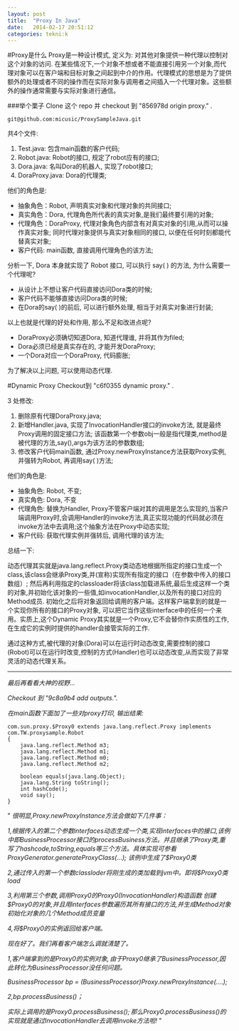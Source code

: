 ```yaml
---
layout: post
title:  "Proxy In Java"
date:   2014-02-17 20:51:12
categories: tekni:k
---
```


#Proxy是什么
Proxy是一种设计模式, 定义为: 对其他对象提供一种代理以控制对这个对象的访问. 在某些情况下,一个对象不想或者不能直接引用另一个对象,而代理对象可以在客户端和目标对象之间起到中介的作用。代理模式的思想是为了提供额外的处理或者不同的操作而在实际对象与调用者之间插入一个代理对象。这些额外的操作通常需要与实际对象进行通信。
  		
###举个栗子
Clone 这个 repo 并 checkout 到 "856978d origin proxy." .

	git@github.com:micusic/ProxySampleJava.git
	
共4个文件:

1. Test.java: 包含main函数的客户代码;
2. Robot.java: Robot的接口, 规定了robot应有的接口;
3. Dora.java: 名叫Dora的机器人, 实现了robot接口;
4. DoraProxy.java: Dora的代理类;

他们的角色是: 

- 抽象角色：Robot, 声明真实对象和代理对象的共同接口;
- 真实角色：Dora, 代理角色所代表的真实对象,是我们最终要引用的对象;
- 代理角色：DoraProxy, 代理对象角色内部含有对真实对象的引用,从而可以操作真实对象; 同时代理对象提供与真实对象相同的接口, 以便在任何时刻都能代替真实对象;
- 客户代码: main函数, 直接调用代理角色的该方法;

分析一下, Dora 本身就实现了 Robot 接口, 可以执行 say( ) 的方法, 为什么需要一个代理呢?

- 从设计上不想让客户代码直接访问Dora类的时候;
- 客户代码不能够直接访问Dora类的时候;
- 在Dora的say( )的前后, 可以进行额外处理, 相当于对真实对象进行封装;

以上也就是代理的好处和作用, 那么不足和改进点呢?

- DoraProxy必须确切知道Dora, 知道代理谁, 并将其作为filed;
- Dora必须已经是真实存在的, 才能开发DoraProxy;
- 一个Dora对应一个DoraProxy, 代码膨胀;

为了解决以上问题, 可以使用动态代理.

#Dynamic Proxy
Checkout到 "c6f0355  dynamic proxy." .

3 处修改:

1. 删除原有代理DoraProxy.java;
2. 新增Handler.java, 实现了InvocationHandler接口的invoke方法, 就是最终Proxy调用的固定接口方法; 该函数第一个参数obj一般是指代理类,method是被代理的方法,say(),args为该方法的参数数组;
3. 修改客户代码main函数, 通过Proxy.newProxyInstance方法获取Proxy实例, 并强转为Robot, 再调用say( )方法;

他们的角色是:

- 抽象角色: Robot, 不变;
- 真实角色: Dora, 不变
- 代理角色: 替换为Handler, Proxy不管客户端对其的调用是怎么实现的,当客户端调用Proxy时,会调用Handler的invoke方法,真正实现功能的代码就必须在invoke方法中去调用;这个抽象方法在Proxy中动态实现;
- 客户代码: 获取代理实例并强转后, 调用代理的该方法;

总结一下:

动态代理其实就是java.lang.reflect.Proxy类动态地根据所指定的接口生成一个class,该class会继承Proxy类,并(宣称)实现所有指定的接口（在参数中传入的接口数组）; 然后再利用指定的classloader将该class加载进系统,最后生成这样一个类的对象,并初始化该对象的一些值,如invocationHandler,以及所有的接口对应的Method成员. 初始化之后将对象返回给调用的客户端。这样客户端拿到的就是一个实现你所有的接口的Proxy对象, 可以把它当作这些interface中的任何一个来用。实质上,这个Dynamic Proxy其实就是一个Proxy,它不会替你作实质性的工作,在生成它的实例时提供的handler会接管实际的工作. 

通过这种方式,被代理的对象(Dora)可以在运行时动态改变,需要控制的接口(Robot)可以在运行时改变,控制的方式(Handler)也可以动态改变,从而实现了非常灵活的动态代理关系。

---

_最后再看看大神的视野..._

_Checkout 到 "9c8a9b4 add outputs."._

_在main函数下面加了一些对proxy打印, 输出结果:_

	com.sun.proxy.$Proxy0 extends java.lang.reflect.Proxy implements com.TW.proxysample.Robot
	{
    	java.lang.reflect.Method m3;
    	java.lang.reflect.Method m1;
    	java.lang.reflect.Method m0;
    	java.lang.reflect.Method m2;

    	boolean equals(java.lang.Object);
    	java.lang.String toString();
    	int hashCode();
    	void say();
	}

" _很明显,Proxy.newProxyInstance方法会做如下几件事：_

_1,根据传入的第二个参数interfaces动态生成一个类,实现interfaces中的接口,该例中即BusinessProcessor接口的processBusiness方法。并且继承了Proxy类,重写了hashcode,toString,equals等三个方法。具体实现可参看 ProxyGenerator.generateProxyClass(...); 该例中生成了$Proxy0类_

_2,通过传入的第一个参数classloder将刚生成的类加载到jvm中。即将$Proxy0类load_

_3,利用第三个参数,调用$Proxy0的$Proxy0(InvocationHandler)构造函数 创建$Proxy0的对象,并且用interfaces参数遍历其所有接口的方法,并生成Method对象初始化对象的几个Method成员变量_

_4,将$Proxy0的实例返回给客户端。_

_现在好了。我们再看客户端怎么调就清楚了。_

_1,客户端拿到的是$Proxy0的实例对象,由于$Proxy0继承了BusinessProcessor,因此转化为BusinessProcessor没任何问题。_

_BusinessProcessor bp = (BusinessProcessor)Proxy.newProxyInstance(....);_

_2,bp.processBusiness()；_

_实际上调用的是$Proxy0.processBusiness();那么$Proxy0.processBusiness()的实现就是通过InvocationHandler去调用invoke方法啦!_ "